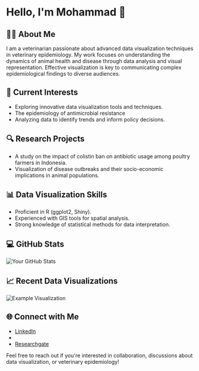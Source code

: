 # Hello, I'm Mohammad 🐾

## 👩‍⚕️ About Me
I am a veterinarian passionate about advanced data visualization techniques in veterinary epidemiology. My work focuses on understanding the dynamics of animal health and disease through data analysis and visual representation. Effective visualization is key to communicating complex epidemiological findings to diverse audiences.

## 🌱 Current Interests
- Exploring innovative data visualization tools and techniques.
- The epidemiology of antimicrobial resistance 
- Analyzing data to identify trends and inform policy decisions.

## 🔍 Research Projects
- A study on the impact of colistin ban on antibiotic usage among poultry farmers in Indonesia.
- Visualization of disease outbreaks and their socio-economic implications in animal populations.

## 📊 Data Visualization Skills
- Proficient in R (ggplot2, Shiny).
- Experienced with GIS tools for spatial analysis.
- Strong knowledge of statistical methods for data interpretation.

## 💻 GitHub Stats
![Your GitHub Stats](https://github-readme-stats.vercel.app/api?username=yourusername&show_icons=true&count_private=true&theme=radical)

## 📈 Recent Data Visualizations
![Example Visualization](link-to-your-visualization-image)

## 🌐 Connect with Me
- [LinkedIn](https://www.linkedin.com/in/mohammad-jokar-727584180/?originalSubdomain=ir)
- 
- [Researchgate](https://www.researchgate.net/profile/Mohammad-Jokar-6)

Feel free to reach out if you're interested in collaboration, discussions about data visualization, or veterinary epidemiology!
